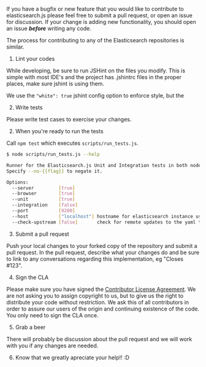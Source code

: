 If you have a bugfix or new feature that you would like to contribute to elasticsearch.js please feel free to submit a pull request, or open an issue for discussion. If your change is adding new functionality, you should open an issue ***before*** writing any code.

The process for contributing to any of the Elasticsearch repositories is similar.

1. Lint your codes

  While developing, be sure to run JSHint on the files you modify. This is simple with most IDE's and the project has .jshintrc files in the proper places, make sure jshint is using them.

  We use the `"white": true` jshint config option to enforce style, but the

2. Write tests

  Please write test cases to exercise your changes.

2. When you're ready to run the tests

  Call `npm test` which executes `scripts/run_tests.js`.

  ```sh
  $ node scripts/run_tests.js --help

  Runner for the Elasticsearch.js Unit and Integration tests in both node and the browser.
  Specify --no-{{flag}} to negate it.

  Options:
    --server         [true]
    --browser        [true]
    --unit           [true]
    --integration    [false]
    --port           [9200]
    --host           ["localhost"] hostname for elasticsearch instance used in integration tests
    --check-upstream [false]       check for remote updates to the yaml test suite
  ```

3. Submit a pull request

  Push your local changes to your forked copy of the repository and submit a pull request. In the pull request, describe what your changes do and be sure to link to any conversations regarding this implementation, eg "Closes #123".

4. Sign the CLA

  Please make sure you have signed the [Contributor License Agreement](http://www.elasticsearch.org/contributor-agreement/). We are not asking you to assign copyright to us, but to give us the right to distribute your code without restriction. We ask this of all contributors in order to assure our users of the origin and continuing existence of the code. You only need to sign the CLA once.

5. Grab a beer

  There will probably be discussion about the pull request and we will work with you if any changes are needed.

6. Know that we greatly apreciate your help!! :D
